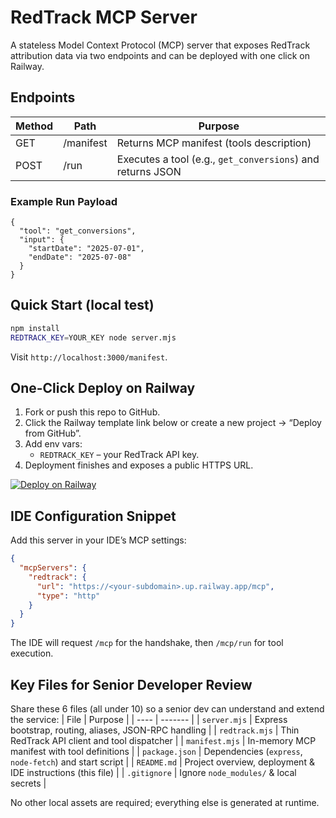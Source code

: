 # RedTrack MCP Server

A stateless Model Context Protocol (MCP) server that exposes RedTrack attribution data via two endpoints and can be deployed with one click on Railway.

## Endpoints
| Method | Path       | Purpose                                  |
| ------ | ---------- | ---------------------------------------- |
| GET    | /manifest  | Returns MCP manifest (tools description) |
| POST   | /run       | Executes a tool (e.g., `get_conversions`) and returns JSON |

### Example Run Payload
```jsonc
{
  "tool": "get_conversions",
  "input": {
    "startDate": "2025-07-01",
    "endDate": "2025-07-08"
  }
}
```

## Quick Start (local test)
```bash
npm install
REDTRACK_KEY=YOUR_KEY node server.mjs
```
Visit `http://localhost:3000/manifest`.

## One-Click Deploy on Railway
1. Fork or push this repo to GitHub.
2. Click the Railway template link below or create a new project → “Deploy from GitHub”.
3. Add env vars:
   * `REDTRACK_KEY` – your RedTrack API key.
4. Deployment finishes and exposes a public HTTPS URL.

[![Deploy on Railway](https://railway.app/button.svg)](https://railway.com/deploy?repo=https://github.com/your/repo)

## IDE Configuration Snippet
Add this server in your IDE’s MCP settings:
```json
{
  "mcpServers": {
    "redtrack": {
      "url": "https://<your-subdomain>.up.railway.app/mcp",
      "type": "http"
    }
  }
}
```

The IDE will request `/mcp` for the handshake, then `/mcp/run` for tool execution.

## Key Files for Senior Developer Review
Share these 6 files (all under 10) so a senior dev can understand and extend the service:
| File | Purpose |
| ---- | ------- |
| `server.mjs` | Express bootstrap, routing, aliases, JSON-RPC handling |
| `redtrack.mjs` | Thin RedTrack API client and tool dispatcher |
| `manifest.mjs` | In-memory MCP manifest with tool definitions |
| `package.json` | Dependencies (`express`, `node-fetch`) and start script |
| `README.md` | Project overview, deployment & IDE instructions (this file) |
| `.gitignore` | Ignore `node_modules/` & local secrets |

No other local assets are required; everything else is generated at runtime.
